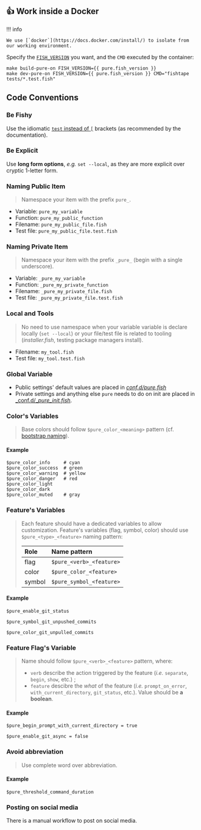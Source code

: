 ## :+1: Work inside a Docker

!!! info

    We use [`docker`](https://docs.docker.com/install/) to isolate from our working environment.

Specify the [`FISH_VERSION`][fish-releases] you want, and the `CMD` executed by the container:

    make build-pure-on FISH_VERSION={{ pure.fish_version }}
    make dev-pure-on FISH_VERSION={{ pure.fish_version }} CMD="fishtape tests/*.test.fish"

## Code Conventions

### Be Fishy

Use the idiomatic [`test` instead of `[`](httpsc://fishshell.com/docs/current/commands.html#test) brackets (as recommended by the documentation).

### Be Explicit

Use **long form options**, _e.g._ `set --local`, as they are more explicit over cryptic 1-letter form.

### Naming Public Item

> Namespace your item with the prefix `pure_`.

* Variable: `pure_my_variable`
* Function: `pure_my_public_function`
* Filename: `pure_my_public_file.fish`
* Test file: `pure_my_public_file.test.fish`

### Naming Private Item

> Namespace your item with the prefix `_pure_` (begin with a single underscore).

* Variable: `_pure_my_variable`
* Function: `_pure_my_private_function`
* Filename: `_pure_my_private_file.fish`
* Test file: `_pure_my_private_file.test.fish`

### Local and Tools

> No need to use namespace when your variable variable is declare locally (`set --local`) or your file/test file is related to tooling (_installer.fish_, testing package managers install).

* Filename: `my_tool.fish`
* Test file: `my_tool.test.fish`

### Global Variable

* Public settings' default values are placed in [_conf.d/pure.fish_](conf.d/pure.fish)
* Private settings and anything else `pure` needs to do on init are placed in [_conf.d/__pure_init.fish_](conf.d/_pure_init.fish).

### Color's Variables

> Base colors should follow `$pure_color_<meaning>` pattern (cf. [bootstrap naming](https://getbootstrap.com/docs/4.1/utilities/colors/)).

#### Example

```fish
$pure_color_info     # cyan
$pure_color_success  # green
$pure_color_warning  # yellow
$pure_color_danger   # red
$pure_color_light
$pure_color_dark
$pure_color_muted    # gray
```

### Feature's Variables

> Each feature should have a dedicated variables to allow customization.
> Feature's variables (flag, symbol, color) should use `$pure_<type>_<feature>` naming pattern:
>
> | Role   | Name pattern             |
> | :----- | :----------------------- |
> | flag   | `$pure_<verb>_<feature>` |
> | color  | `$pure_color_<feature>`  |
> | symbol | `$pure_symbol_<feature>` |

#### Example

```fish
$pure_enable_git_status
```

```fish
$pure_symbol_git_unpushed_commits
```

```fish
$pure_color_git_unpulled_commits
```

### Feature Flag's Variable

> Name should follow `$pure_<verb>_<feature>` pattern, where:
>
  > * `verb` describe the action triggered by the feature (_i.e._ `separate`, `begin`, `show`, etc.) ;
  > * `feature` descibre the _what_ of the feature (_i.e._ `prompt_on_error`, `with_current_directory`, `git_status`, etc.).
> Value should be **a boolean**.
  
#### Example

```fish
$pure_begin_prompt_with_current_directory = true
```

```fish
$pure_enable_git_async = false
```

### Avoid abbreviation

> Use complete word over abbreviation.

#### Example

```fish
$pure_threshold_command_duration
```

[fish-releases]: https://github.com/fish-shell/fish-shell/releases

### Posting on social media

There is a manual workflow to post on social media.